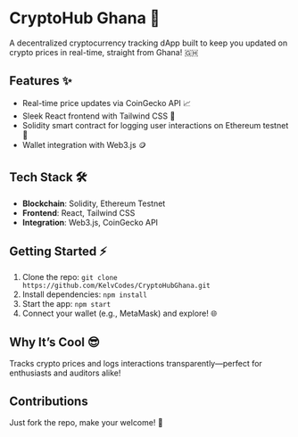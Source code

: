 # CryptoHub Ghana 🚀

A decentralized cryptocurrency tracking dApp built to keep you updated on crypto prices in real-time, straight from Ghana! 🇬🇭

## Features ✨
- Real-time price updates via CoinGecko API 📈
- Sleek React frontend with Tailwind CSS 🎨
- Solidity smart contract for logging user interactions on Ethereum testnet 🔗
- Wallet integration with Web3.js 🪙

## Tech Stack 🛠️
- **Blockchain**: Solidity, Ethereum Testnet
- **Frontend**: React, Tailwind CSS
- **Integration**: Web3.js, CoinGecko API

## Getting Started ⚡
1. Clone the repo: `git clone https://github.com/KelvCodes/CryptoHubGhana.git`
2. Install dependencies: `npm install`
3. Start the app: `npm start`
4. Connect your wallet (e.g., MetaMask) and explore! 🌐

## Why It’s Cool 😎
Tracks crypto prices and logs interactions transparently—perfect for enthusiasts and auditors alike!

## Contributions 
Just fork the repo, make your welcome! 🙌
